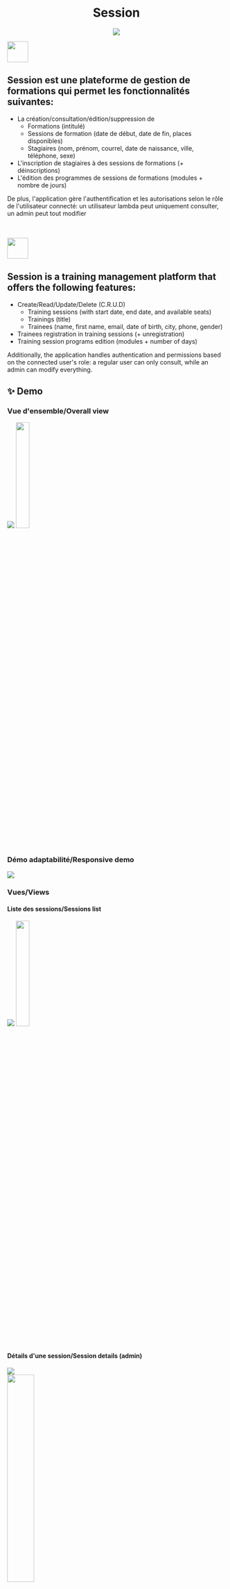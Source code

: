 <h1 align="center">Session</h1>
<p align="center">
    <img src="https://skillicons.dev/icons?i=symfony,php,html,css,js,jquery" />
</p>

<img src="https://hatscripts.github.io/circle-flags/flags/fr.svg" width="48">
<h2>Session est une plateforme de gestion de formations qui permet les fonctionnalités suivantes:</h2>

<ul>
    <li>La création/consultation/édition/suppression de 
        <ul>
            <li>Formations (intitulé)</li>
            <li>Sessions de formation (date de début, date de fin, places disponibles)</li>
            <li>Stagiaires (nom, prénom, courrel, date de naissance, ville, téléphone, sexe)</li>
        </ul>
    </li>
    <li>L'inscription de stagiaires à des sessions de formations (+ déinscriptions)</li>
    <li>L'édition des programmes de sessions de formations (modules + nombre de jours)</li>
</ul>

<p>De plus, l'application gère l'authentification et les autorisations selon le rôle de l'utilisateur connecté: un utilisateur lambda peut uniquement consulter, un admin peut tout modifier</p>

<br>
<br>

<img src="https://hatscripts.github.io/circle-flags/flags/gb.svg" width="48">
<h2>Session is a training management platform that offers the following features:</h2>

<ul>
    <li>Create/Read/Update/Delete (C.R.U.D)
        <ul>
            <li>Training sessions (with start date, end date, and available seats)</li>
            <li>Trainings (title)</li>
            <li>Trainees (name, first name, email, date of birth, city, phone, gender)</li>
        </ul>
    </li>
    <li>Trainees registration in training sessions (+ unregistration)</li>
    <li>Training session programs edition (modules + number of days)</li>
</ul>


<p>Additionally, the application handles authentication and permissions based on the connected user's role: a regular user can only consult, while an admin can modify everything.</p>

## ✨ Demo
<h3>Vue d'ensemble/Overall view</h3>
<div display="flex" flex-direction="row">
    <img src="https://raw.githubusercontent.com/Charlydcn/Session/master/public/img/demo/gif/overall_view.gif">
    <img src="https://raw.githubusercontent.com/Charlydcn/Session/master/public/img/demo/gif/overall_view_mobile.gif" width="25%">
</div>

<h3>Démo adaptabilité/Responsive demo</h3>
<img src="https://raw.githubusercontent.com/Charlydcn/Session/master/public/img/demo/gif/responsive.gif">

<h3>Vues/Views</h3>

<h4>Liste des sessions/Sessions list</h4>
<div display="flex" flex-direction="row">
    <img src="https://raw.githubusercontent.com/Charlydcn/Session/master/public/img/demo/session_index.gif">
    <img src="https://raw.githubusercontent.com/Charlydcn/Session/master/public/img/demo/session_index_mobile.png" width="25%">
</div>

<h4>Détails d'une session/Session details (admin)</h4>
<div display="flex" flex-direction="row">
    <img src="https://raw.githubusercontent.com/Charlydcn/Session/master/public/img/demo/gif/session_show.gif"><br>
    <img src="https://raw.githubusercontent.com/Charlydcn/Session/master/public/img/demo/gif/session_show_mobile.gif" width="35%">
</div>

<h4>Édition d'une session/Session editing</h4>
<div display="flex" flex-direction="row">
    <img src="https://raw.githubusercontent.com/Charlydcn/Session/master/public/img/demo/gif/session_edit.gif"><br>
    <img src="https://raw.githubusercontent.com/Charlydcn/Session/master/public/img/demo/gif/session_edit_stag_mobile.gif" width="35%">
    <img src="https://raw.githubusercontent.com/Charlydcn/Session/master/public/img/demo/gif/session_edit_programme_mobile.gif" width="35%">
</div>

<h4>Création d'une session/Session creation</h4>
<div display="flex" flex-direction="row">
    <img src="https://raw.githubusercontent.com/Charlydcn/Session/master/public/img/demo/gif/session_new.gif"><br>
    <img src="https://raw.githubusercontent.com/Charlydcn/Session/master/public/img/demo/gif/session_new_mobile.gif" width="35%">
</div>

<h4>Création d'un stagiaire/Trainee creation</h4>
<div display="flex" flex-direction="row">
    <img src="https://raw.githubusercontent.com/Charlydcn/Session/master/public/img/demo/gif/stagiaire_new.gif">
    <img src="https://raw.githubusercontent.com/Charlydcn/Session/master/public/img/demo/stagiaire_new_mobile.png" width="35%">
    <p>Erreurs gérées/Errors handled (+ min Length)</p>
    <img src="https://raw.githubusercontent.com/Charlydcn/Session/master/public/img/demo/stagiaire_new_errors.png" width="35%">
</div>

<h4>Édition d'un stagiaire/Trainee edition</h4>
<div display="flex" flex-direction="row">
    <img src="https://raw.githubusercontent.com/Charlydcn/Session/master/public/img/demo/gif/stagiaire_edit.gif">
    <img src="https://raw.githubusercontent.com/Charlydcn/Session/master/public/img/demo/stagiaire_edit_mobile.png" width="35%">
</div>

<h4>Création d'une formation/Training creation</h4>
<div display="flex" flex-direction="row">
    <img src="https://raw.githubusercontent.com/Charlydcn/Session/master/public/img/demo/gif/formation_new.gif">
    <img src="https://raw.githubusercontent.com/Charlydcn/Session/master/public/img/demo/gif/formation_new_mobile.gif">
</div>

<h4>Édition d'une formation/Training edition</h4>
<div display="flex" flex-direction="row">
    <img src="https://raw.githubusercontent.com/Charlydcn/Session/master/public/img/demo/gif/formation_edit.gif">
    <img src="https://raw.githubusercontent.com/Charlydcn/Session/master/public/img/demo/gif/formation_edit_mobile.gif">
</div>

<h4>Authentification/Authentication</h4>
<div display="flex" flex-direction="row">
    <img src="https://raw.githubusercontent.com/Charlydcn/Session/master/public/img/demo/gif/registration.gif">
    <img src="https://raw.githubusercontent.com/Charlydcn/Session/master/public/img/demo/gif/login_mobile.gif">
</div>
